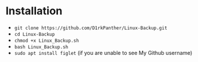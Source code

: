 # Installation
* `git clone https://github.com/D1rkPanther/Linux-Backup.git`
* `cd Linux-Backup`
* `chmod +x Linux_Backup.sh`
* `bash Linux_Backup.sh`
* `sudo apt install figlet` (if you are unable to see My Github username)

